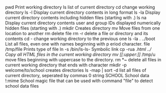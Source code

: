 pwd 	Print working directory
ls 	list of current directory
cd 	change working directory
ls -l 	Display current directory contents in long format
ls -la 	Display current directory contents including hidden files (starting with .)
ls na 	Display current directory contents
	user and group IDs displayed numerically
	hidden files (starting with .)
mkdir 	Creates directory 
mv 	Move files from one location to another
rm	delete file
rm -r 	delete a file or directory and its contents
cd -	change working directory to the previous one
ls -la . ../boot List all files, even one with names beginning with p		eriod character.
file /tmp/file Prints type of file
ln -s /bin/ls-ls- Symbolic link
cp -rua *.html ../ Copy all HTML files in the current working directory
mv [[:upper:]]* /tmp/u move files beginning with uppercase to the directory.
rm *~ delete all files in current working directory that ends with character 
mkdir -p welcome/to/school creates directories
ls -map | sort -d 	list all files of current directory, seperated by commas
0 string SCHOOL School data !:mime School 	magic file that can be used with command "file" to detect school data files
